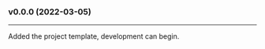 ### v0.0.0 (2022-03-05)
------------------------

Added the project template, development can begin.
